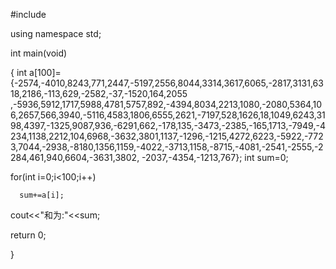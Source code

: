 #include<iostream>

using namespace std;

int main(void)

{ int a[100]={-2574,-4010,8243,771,2447,-5197,2556,8044,3314,3617,6065,-2817,3131,6318,2186,-113,629,-2582,-37,-1520,164,2055  ,-5936,5912,1717,5988,4781,5757,892,-4394,8034,2213,1080,-2080,5364,106,2657,566,3940,-5116,4583,1806,6555,2621,-7197,528,1626,18,1049,6243,3198,4397,-1325,9087,936,-6291,662,-178,135,-3473,-2385,-165,1713,-7949,-4234,1138,2212,104,6968,-3632,3801,1137,-1296,-1215,4272,6223,-5922,-7723,7044,-2938,-8180,1356,1159,-4022,-3713,1158,-8715,-4081,-2541,-2555,-2284,461,940,6604,-3631,3802,
-2037,-4354,-1213,767};
  int sum=0;

  for(int i=0;i<100;i++)
  
	  sum+=a[i];
	  
  cout<<"和为:"<<sum;
  
  return 0;
  
}


